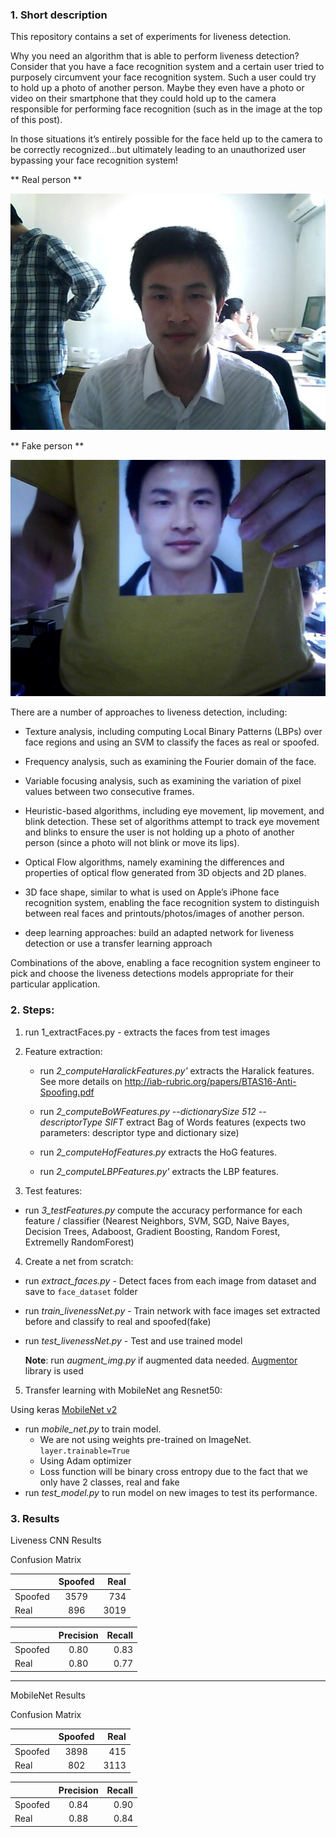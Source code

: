 ### 1. Short description

This repository contains a set of experiments for liveness detection.

Why you need an algorithm that is able to perform liveness detection? Consider that you have a face recognition system and a certain user tried to purposely circumvent your face recognition system. Such a user could try to hold up a photo of another person. Maybe they even have a photo or video on their smartphone that they could hold up to the camera responsible for performing face recognition (such as in the image at the top of this post).

In those situations it’s entirely possible for the face held up to the camera to be correctly recognized…but ultimately leading to an unauthorized user bypassing your face recognition system!

** Real person **

![Real face](db/ClientRaw/0001/0001_00_00_01_0.jpg)

** Fake person **

![Fake face](db/ImposterRaw/0001/0001_00_00_01_0.jpg)

There are a number of approaches to liveness detection, including:

- Texture analysis, including computing Local Binary Patterns (LBPs) over face regions and using an SVM to classify the faces as real or spoofed.

- Frequency analysis, such as examining the Fourier domain of the face.

- Variable focusing analysis, such as examining the variation of pixel values between two consecutive frames.

* Heuristic-based algorithms, including eye movement, lip movement, and blink detection. These set of algorithms attempt to track eye movement and blinks to ensure the user is not holding up a photo of another person (since a photo will not blink or move its lips).

- Optical Flow algorithms, namely examining the differences and properties of optical flow generated from 3D objects and 2D planes.

* 3D face shape, similar to what is used on Apple’s iPhone face recognition system, enabling the face recognition system to distinguish between real faces and printouts/photos/images of another person.

* deep learning approaches: build an adapted network for liveness detection or use a transfer learning approach

Combinations of the above, enabling a face recognition system engineer to pick and choose the liveness detections models appropriate for their particular application.

### 2. Steps:

1. run 1_extractFaces.py - extracts the faces from test images

2) Feature extraction:

   - run _2_computeHaralickFeatures.py'_ extracts the Haralick features. See more details on http://iab-rubric.org/papers/BTAS16-Anti-Spoofing.pdf

   - run _2_computeBoWFeatures.py --dictionarySize 512 --descriptorType SIFT_ extract Bag of Words features (expects two parameters: descriptor type and dictionary size)

   - run _2_computeHofFeatures.py_ extracts the HoG features.

   - run _2_computeLBPFeatures.py'_ extracts the LBP features.

3) Test features:

- run _3_testFeatures.py_ compute the accuracy performance for each feature / classifier (Nearest Neighbors, SVM, SGD, Naive Bayes, Decision Trees, Adaboost, Gradient Boosting, Random Forest, Extremelly RandomForest)

4. Create a net from scratch:

- run _extract_faces.py_ - Detect faces from each image from dataset and save to `face_dataset` folder
- run _train_livenessNet.py_ - Train network with face images set extracted before and classify to real and spoofed(fake)
- run _test_livenessNet.py_ - Test and use trained model

  **Note**: run _augment_img.py_ if augmented data needed. [Augmentor](https://augmentor.readthedocs.io/en/master/code.html) library is used

5. Transfer learning with MobileNet ang Resnet50:

Using keras [MobileNet v2](https://keras.io/applications/#mobilenetv2)

- run _mobile_net.py_ to train model.
  - We are not using weights pre-trained on ImageNet. `layer.trainable=True`
  - Using Adam optimizer
  - Loss function will be binary cross entropy due to the fact that we only have 2 classes, real and fake
- run _test_model.py_ to run model on new images to test its performance.

### 3. Results

Liveness CNN Results

Confusion Matrix

|         | Spoofed | Real |
| ------- | :-----: | ---: |
| Spoofed |  3579   |  734 |
| Real    |   896   | 3019 |

|         | Precision | Recall |
| ------- | :-------: | -----: |
| Spoofed |   0.80    |   0.83 |
| Real    |   0.80    |   0.77 |

---

MobileNet Results

Confusion Matrix

|         | Spoofed | Real |
| ------- | :-----: | ---: |
| Spoofed |  3898   |  415 |
| Real    |   802   | 3113 |

|         | Precision | Recall |
| ------- | :-------: | -----: |
| Spoofed |   0.84    |   0.90 |
| Real    |   0.88    |   0.84 |
